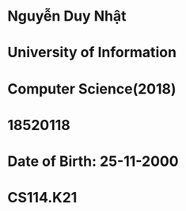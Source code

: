 # Nguyễn Duy Nhật 
# University of Information
# Computer Science(2018)
# 18520118
# Date of Birth: 25-11-2000
# CS114.K21
